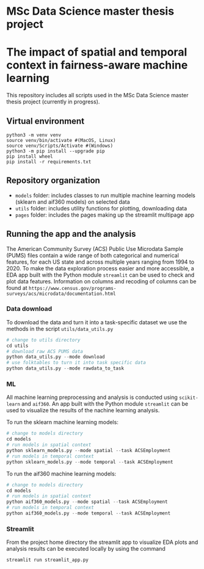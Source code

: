# MSc Data Science master thesis project 
# The impact of spatial and temporal context in fairness-aware  machine learning

This repository includes all scripts used in the MSc Data Science master thesis project (currently in progress).

## Virtual environment
```shell
python3 -m venv venv
source venv/bin/activate #(MacOS, Linux)
source venv/Scripts/Activate #(Windows)
python3 -m pip install --upgrade pip
pip install wheel
pip install -r requirements.txt
```

## Repository organization
* `models` folder: includes classes to run multiple machine learning models (sklearn and aif360 models) on selected data
* `utils` folder: includes utility functions for plotting, downloading data
* `pages` folder: includes the pages making up the streamlit multipage app

## Running the app and the analysis

The American Community Survey (ACS) Public Use Microdata Sample (PUMS) files contain a wide range of both categorical and numerical features, for each US state and across multiple years ranging from 1994 to 2020. To make the data exploration process easier and more accessible, a EDA app built with the Python module `streamlit` can be used to check and plot data features.
Information on columns and recoding of columns can be found at `https://www.census.gov/programs-surveys/acs/microdata/documentation.html`

### Data download

To download the data and turn it into a task-specific dataset we use the methods in the script `utils/data_utils.py`

```python
# change to utils directory
cd utils 
# download raw ACS PUMS data
python data_utils.py --mode download
# use folktables to turn it into task specific data
python data_utils.py --mode rawdata_to_task
```

### ML

All machine learning preprocessing and analysis is conducted using `scikit-learn` and `aif360`. An app built with the Python module `streamlit` can be used to visualize the results of the nachine learning analysis.

To run the sklearn machine learning models:

```python
# change to models directory
cd models 
# run models in spatial context
python sklearn_models.py --mode spatial --task ACSEmployment
# run models in temporal context
python sklearn_models.py --mode temporal --task ACSEmployment
```

To run the aif360 machine learning models:

```python
# change to models directory
cd models 
# run models in spatial context
python aif360_models.py --mode spatial --task ACSEmployment
# run models in temporal context
python aif360_models.py --mode temporal --task ACSEmployment
```

### Streamlit
From the project home directory the streamlit app to visualize EDA plots and analysis results can be executed 
locally by using the command

```bash
streamlit run streamlit_app.py
```